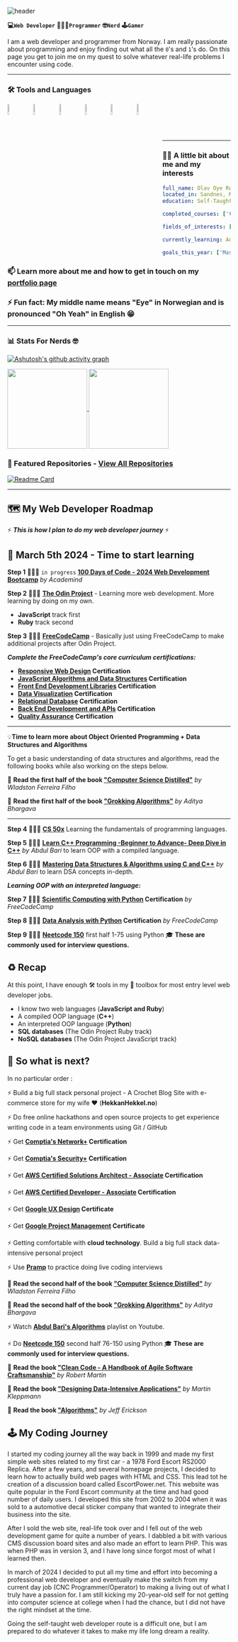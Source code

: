![header](https://capsule-render.vercel.app/api?type=waving&color=gradient&height=100&fontColor=f5f5f5&section=header&text=🙋🏻‍♂️Hi,%20I%20am%20Olav&fontSize=50&theme=github_dark_dimmed)

**💻`Web Developer`** **🧑🏻‍💻`Programmer`** **🤓`Nerd`** **🕹️`Gamer`**

I am a web developer and programmer from Norway. I am really passionate about programming and enjoy finding out what all the `0`'s and `1`'s do. On this page you get to join me on my quest to solve whatever real-life problems I encounter using code.

---

### 🛠️ Tools and Languages

<img align="left" alt="VSCode" width="8%" style="padding-right:15px;" src="https://cdn.jsdelivr.net/gh/devicons/devicon@latest/icons/vscode/vscode-original.svg" />
<img align="left" alt="Git" width="8%" style="padding-right:15px;" src="https://cdn.jsdelivr.net/gh/devicons/devicon@latest/icons/git/git-original.svg" />
<img align="left" alt="HTML5" width="8%" style="padding-right:15px;" src="https://cdn.jsdelivr.net/gh/devicons/devicon@latest/icons/html5/html5-plain.svg" />
<img align="left" alt="CSS3" width="8%" style="padding-right:15px;" src="https://cdn.jsdelivr.net/gh/devicons/devicon@latest/icons/css3/css3-plain.svg" />
<img align="left" alt="JavaScript" width="8%" style="padding-right:15px;" src="https://cdn.jsdelivr.net/gh/devicons/devicon@latest/icons/javascript/javascript-original.svg" />
<img align="left" alt="NodeJS" width="8%" style="padding-right:15px;" src="https://cdn.jsdelivr.net/gh/devicons/devicon@latest/icons/nodejs/nodejs-plain-wordmark.svg" />
<br/><br/>
<br><br>

---

### 👋🏻 A little bit about me and my interests

```yaml
full_name: Olav Oye Rorvik
located_in: Sandnes, Norway
education: Self-Taught Developer

completed_courses: ['to be announced']

fields_of_interests: ['Web Development', 'UI/UX Design', 'Game Development']

currently_learning: Advanced JavaScript

goals_this_year: ['Master programming fundamentals, Create a portfolio page, Become a professional web developer']
```

### 📫 Learn more about me and how to get in touch on my [portfolio page](https://olavr.dev)

### ⚡ Fun fact: My middle name means "Eye" in Norwegian and is pronounced "Oh Yeah" in English 😁

---

### 📊 Stats For Nerds 🤓

[![Ashutosh's github activity graph](https://github-readme-activity-graph.vercel.app/graph?username=olavr-dev&theme=github-dark-dimmed)](https://github.com/olavr-dev)

<a href="https://github.com/olavr-dev?tab=repositories">
  <img height=180 align="center" src="https://github-readme-stats.vercel.app/api?username=olavr-dev&theme=github_dark_dimmed" />
</a>
<a href="https://github.com/olavr-dev?tab=repositories">
  <img height=180 align="center" src="https://github-readme-stats.vercel.app/api/top-langs?username=olavr-dev&theme=github_dark_dimmed&layout=compact&langs_count=8&card_width=320" />
</a>

### 🔖 Featured Repositories - [View All Repositories](https://github.com/olavr-dev?tab=repositories)

[![Readme Card](https://github-readme-stats.vercel.app/api/pin/?username=olavr-dev&repo=10_milestone-tic-tac-toe&theme=github_dark_dimmed)](https://github.com/olavr-dev/10_milestone-tic-tac-toe)

---

## 🗺️ My Web Developer Roadmap

⚡ **_This is how I plan to do my web developer journey_** ⚡

## 🚀 March 5th 2024 - Time to start learning

**Step 1** 🧑🏻‍💻 `in progress` **[100 Days of Code - 2024 Web Development Bootcamp](https://www.udemy.com/course/100-days-of-code-web-development-bootcamp/)** _by Academind_

**Step 2** 🧑🏻‍💻 **[The Odin Project](https://www.theodinproject.com/)** - Learning more web development. More learning by doing on my own.

- **JavaScript** track first
- **Ruby** track second

**Step 3** 🧑🏻‍💻 **[FreeCodeCamp](https://www.freecodecamp.org/learn)** - Basically just using FreeCodeCamp to make additional projects after Odin Project.

**_Complete the FreeCodeCamp's core curriculum certifications:_**

- **[Responsive Web Design](https://www.freecodecamp.org/learn/2022/responsive-web-design/) Certification**
- **[JavaScript Algorithms and Data Structures](https://www.freecodecamp.org/learn/javascript-algorithms-and-data-structures-v8/) Certification**
- **[Front End Development Libraries](https://www.freecodecamp.org/learn/front-end-development-libraries/) Certification**
- **[Data Visualization](https://www.freecodecamp.org/learn/data-visualization/) Certification**
- **[Relational Database](https://www.freecodecamp.org/learn/relational-database/) Certification**
- **[Back End Development and APIs](https://www.freecodecamp.org/learn/back-end-development-and-apis/) Certification**
- **[Quality Assurance](https://www.freecodecamp.org/learn/quality-assurance/) Certification**

---

💡**Time to learn more about Object Oriented Programming + Data Structures and Algorithms**

To get a basic understanding of data structures and algorithms, read the following books while also working on the steps below.

📖 **Read the first half of the book ["Computer Science Distilled"](https://code.energy/computer-science-distilled/#get-your-copy)** _by Wladston Ferreira Filho_

📖 **Read the first half of the book ["Grokking Algorithms"](https://www.ark.no/produkt/boker/fagboker/grokking-algorithms-9781617292231)** _by Aditya Bhargava_

---

**Step 4** 🧑🏻‍💻 **[CS 50x](https://cs50.harvard.edu/x/2024/)** Learning the fundamentals of programming languages.

**Step 5** 🧑🏻‍💻 **[Learn C++ Programming -Beginner to Advance- Deep Dive in C++](https://www.udemy.com/course/cpp-deep-dive)** _by Abdul Bari_ to learn OOP with a compiled language.

**Step 6** 🧑🏻‍💻 **[Mastering Data Structures & Algorithms using C and C++](https://www.udemy.com/course/datastructurescncpp/)** _by Abdul Bari_ to learn DSA concepts in-depth.

**_Learning OOP with an interpreted language:_**

**Step 7** 🧑🏻‍💻 **[Scientific Computing with Python](https://www.freecodecamp.org/learn) Certification** _by FreeCodeCamp_

**Step 8** 🧑🏻‍💻 **[Data Analysis with Python](https://www.freecodecamp.org/learn) Certification** _by FreeCodeCamp_

**Step 9** 🧑🏻‍💻 **[Neetcode 150](https://neetcode.io/practice)** first half 1-75 using Python 🎓 **These are commonly used for interview questions.**

## ♻️ Recap

At this point, I have enough 🛠️ tools in my 🧰 toolbox for most entry level web developer jobs.

- I know two web languages (**JavaScript and Ruby**)
- A compiled OOP language (**C++**)
- An interpreted OOP language (**Python**)
- **SQL databases** (The Odin Project Ruby track)
- **NoSQL databases** (The Odin Project JavaScript track)

## 🚀 So what is next?

In no particular order :

⚡ Build a big full stack personal project - A Crochet Blog Site with e-commerce store for my wife ❤️ (**HekkanHekkel.no**)

⚡ Do free online hackathons and open source projects to get experience writing code in a team environments using Git / GitHub

⚡ Get **[Comptia's Network+](https://www.comptia.org/training/by-certification/network) Certification**

⚡ Get **[Comptia's Security+](https://www.comptia.org/training/by-certification/security) Certification**

⚡ Get **[AWS Certified Solutions Architect - Associate](https://aws.amazon.com/certification/certified-solutions-architect-associate/) Certification**

⚡ Get **[AWS Certified Developer - Associate](https://aws.amazon.com/certification/certified-developer-associate/) Certification**

⚡ Get **[Google UX Design](https://aws.amazon.com/certification/certified-developer-associate/) Certificate**

⚡ Get **[Google Project Management](https://grow.google/certificates/project-management/) Certificate**

⚡ Getting comfortable with **cloud technology**. Build a big full stack data-intensive personal project

⚡ Use **[Pramp](https://www.pramp.com/)** to practice doing live coding interviews

📖 **Read the second half of the book ["Computer Science Distilled"](https://code.energy/computer-science-distilled/#get-your-copy)** _by Wladston Ferreira Filho_

📖 **Read the second half of the book ["Grokking Algorithms"](https://www.manning.com/books/grokking-algorithms-second-edition)** _by Aditya Bhargava_

⚡ Watch **[Abdul Bari's Algorithms](https://www.youtube.com/playlist?list=PLDN4rrl48XKpZkf03iYFl-O29szjTrs_O)** playlist on Youtube.

⚡ Do **[Neetcode 150](https://neetcode.io/practice)** second half 76-150 using Python 🎓 **These are commonly used for interview questions.**

📖 **Read the book ["Clean Code - A Handbook of Agile Software Craftsmanship"](https://www.ark.no/produkt/boker/fagboker/clean-code-9780132350884)** _by Robert Martin_

📖 **Read the book ["Designing Data-Intensive Applications"](https://www.ark.no/produkt/boker/fagboker/designing-data-intensive-applications-9781449373320)** _by Martin Kleppmann_

📖 **Read the book ["Algorithms"](https://www.amazon.com/Algorithms-Jeff-Erickson/dp/1792644833)** _by Jeff Erickson_

## 🕹️ My Coding Journey

I started my coding journey all the way back in 1999 and made my first simple web sites related to my first car - a 1978 Ford Escort RS2000 Replica. After a few years, and several homepage projects, I decided to learn how to actually build web pages with HTML and CSS. This lead tot he creation of a discussion board called EscortPower.net. This website was quite popular in the Ford Escort community at the time and had good number of daily users. I developed this site from 2002 to 2004 when it was sold to a automotive decal sticker company that wanted to integrate their business into the site.

After I sold the web site, real-life took over and I fell out of the web development game for quite a number of years. I dabbled a bit with various CMS discussion board sites and also made an effort to learn PHP. This was when PHP was in version 3, and I have long since forgot most of what I learned then.

In march of 2024 I decided to put all my time and effort into becoming a professional web developer and eventually make the switch from my current day job (CNC Programmer/Operator) to making a living out of what I truly have a passion for. I am still kicking my 20-year-old self for not getting into computer science at college when I had the chance, but I did not have the right mindset at the time.

Going the self-taught web developer route is a difficult one, but I am prepared to do whatever it takes to make my life long dream a reality.
